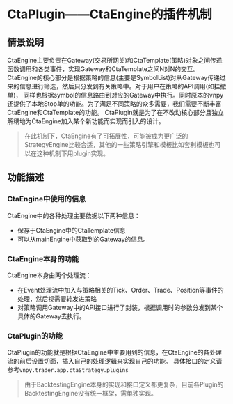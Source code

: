 # CtaPlugin——CtaEngine的插件机制
## 情景说明
CtaEngine主要负责在Gateway(交易所网关)和CtaTemplate(策略)对象之间传递函数调用和各类事件，实现Gateway和CtaTemplate之间N对N的交互。
CtaEngine的核心部分是根据策略的信息(主要是SymbolList)对从Gateway传递过来的信息进行筛选，然后只分发到有关策略中。对于用户在策略的API调用(如挂撤单)，
同样也根据symbol的信息路由到对应的Gateway中执行。同时原本的vnpy还提供了本地Stop单的功能。为了满足不同策略的众多需要，我们需要不断丰富CtaEngine和CtaTemplate的功能。
CtaPlugin就是为了在不改动核心部分且独立解耦地为CtaEngine加入某个新功能而实现而引入的设计。

> 在此机制下，CtaEngine有了可拓展性，可能被成为更广泛的StrategyEngine比较合适，其他的一些策略引擎和模板比如套利模板也可以在这种机制下用plugin实现。

## 功能描述
### CtaEngine中使用的信息
CtaEngine中的各种处理主要依据以下两种信息：
- 保存于CtaEngine中的CtaTemplate信息
- 可以从mainEngine中获取到的Gateway的信息。
### CtaEngine本身的功能
CtaEngine本身由两个处理流：
- 在Event处理流中加入与策略相关的Tick、Order、Trade、Position等事件的处理，然后视需要转发进策略
- 对策略调用Gateway中的API接口进行了封装，根据调用时的参数分发到某个具体的Gateway去执行。
### CtaPlugin的功能
CtaPlugin的功能就是根据CtaEngine中主要用到的信息，在CtaEngine的各处理流的前后设置切面，插入自己的处理逻辑来实现自己的功能。
具体接口的定义请参考`vnpy.trader.app.ctaStrategy.plugins`

> 由于BacktestingEngine本身的实现和接口定义都更复杂，目前各Plugin的BacktestingEngine没有统一框架，需单独实现。